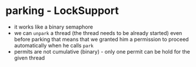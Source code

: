 # parking - LockSupport

- it works like a binary semaphore
- we can `unpark` a thread (the thread needs to be already started) even before parking
that means that we granted him a permission to proceed automatically when he calls `park`
- permits are not cumulative (binary) - only one permit can be hold for the given thread